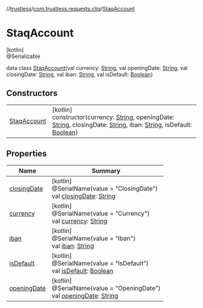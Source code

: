 //[trustless](../../../index.md)/[com.trustless.requests.cliq](../index.md)/[StaqAccount](index.md)

# StaqAccount

[kotlin]\
@Serializable

data class [StaqAccount](index.md)(val currency: [String](https://kotlinlang.org/api/latest/jvm/stdlib/kotlin/-string/index.html), val openingDate: [String](https://kotlinlang.org/api/latest/jvm/stdlib/kotlin/-string/index.html), val closingDate: [String](https://kotlinlang.org/api/latest/jvm/stdlib/kotlin/-string/index.html), val iban: [String](https://kotlinlang.org/api/latest/jvm/stdlib/kotlin/-string/index.html), val isDefault: [Boolean](https://kotlinlang.org/api/latest/jvm/stdlib/kotlin/-boolean/index.html))

## Constructors

| | |
|---|---|
| [StaqAccount](-staq-account.md) | [kotlin]<br>constructor(currency: [String](https://kotlinlang.org/api/latest/jvm/stdlib/kotlin/-string/index.html), openingDate: [String](https://kotlinlang.org/api/latest/jvm/stdlib/kotlin/-string/index.html), closingDate: [String](https://kotlinlang.org/api/latest/jvm/stdlib/kotlin/-string/index.html), iban: [String](https://kotlinlang.org/api/latest/jvm/stdlib/kotlin/-string/index.html), isDefault: [Boolean](https://kotlinlang.org/api/latest/jvm/stdlib/kotlin/-boolean/index.html)) |

## Properties

| Name | Summary |
|---|---|
| [closingDate](closing-date.md) | [kotlin]<br>@SerialName(value = &quot;ClosingDate&quot;)<br>val [closingDate](closing-date.md): [String](https://kotlinlang.org/api/latest/jvm/stdlib/kotlin/-string/index.html) |
| [currency](currency.md) | [kotlin]<br>@SerialName(value = &quot;Currency&quot;)<br>val [currency](currency.md): [String](https://kotlinlang.org/api/latest/jvm/stdlib/kotlin/-string/index.html) |
| [iban](iban.md) | [kotlin]<br>@SerialName(value = &quot;Iban&quot;)<br>val [iban](iban.md): [String](https://kotlinlang.org/api/latest/jvm/stdlib/kotlin/-string/index.html) |
| [isDefault](is-default.md) | [kotlin]<br>@SerialName(value = &quot;IsDefault&quot;)<br>val [isDefault](is-default.md): [Boolean](https://kotlinlang.org/api/latest/jvm/stdlib/kotlin/-boolean/index.html) |
| [openingDate](opening-date.md) | [kotlin]<br>@SerialName(value = &quot;OpeningDate&quot;)<br>val [openingDate](opening-date.md): [String](https://kotlinlang.org/api/latest/jvm/stdlib/kotlin/-string/index.html) |
